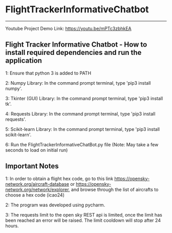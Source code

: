 # FlightTrackerInformativeChatbot
-------------------------------------------------------------------------
Youtube Project Demo Link: https://youtu.be/mPTc3zbhkEA

Flight Tracker Informative Chatbot - How to install required dependencies and run the application
-------------------------------------------------------------------------

1: Ensure that python 3 is added to PATH


2: Numpy Library: In the command prompt terminal, type 'pip3 install numpy'.


3: Tkinter (GUI) Library: In the command prompt terminal, type 'pip3 install tk'.


4: Requests Library: In the command prompt terminal, type 'pip3 install requests'.


5: Scikit-learn Library: In the command prompt terminal, type 'pip3 install scikit-learn'.


6: Run the FlightTrackerInformativeChatBot.py file (Note: May take a few seconds to load on initial run)

Important Notes
-------------------------------------------------------------------------

1: In order to obtain a flight hex code, go to this link https://opensky-network.org/aircraft-database or https://opensky-network.org/network/explorer, and browse through the list of aircrafts to choose a hex code (icao24)

2: The program was developed using pycharm.

3: The requests limit to the open sky REST api is limited, once the limit has been reached an error will be raised. The limit cooldown will stop after 24 hours.

